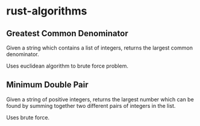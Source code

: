 # rust-algorithms

## Greatest Common Denominator

Given a string which contains a list of integers, returns the largest common denominator.

Uses euclidean algorithm to brute force problem.

## Minimum Double Pair

Given a string of positive integers, returns the largest number which can be found by summing together two different pairs of integers in the list.

Uses brute force.
